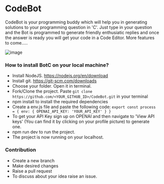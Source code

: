 # CodeBot
CodeBot is your programming buddy which will help you in generating solutions to your programming question in 'C'. Just type in your question and the Bot is programmed to generate friendly enthusiatic replies and once the answer is ready you will get your code in a Code Editor. More features to come.....

![image](https://github.com/Sreejit-Sengupto/CodeBot/assets/69980616/5ebf12b8-2208-489c-9aed-1fdd2191459e)

### How to install BotC on your local machine?
- Install NodeJS. https://nodejs.org/en/download
- Install git. https://git-scm.com/downloads
- Choose your folder. Open it in terminal.
- Fork/Clone the project. Paste `git clone https://github.com/<YOUR_GITHUB_ID>/CodeBot.git` in your terminal
- npm install to install the required dependencies
- Create a env.js file and paste the following code:
  `export const process = {
    env: {
        OPENAI_API_KEY: 'YOUR_API_KEY'
    }
}`
- To get your API Key sign up on OPENAI and then navigate to 'View API keys' (You can find it by clicking on your profile picture) to generate one.
- npm run dev to run the project.
- The project is now running on your localhost.

### Contribution
- Create a new branch
- Make desired changes
- Raise a pull request
- To discuss about your idea raise an issue.
